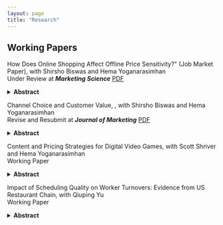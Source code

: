 ```yaml
---
layout: page
title: "Research"
---
```


## Working Papers

How Does Online Shopping Affect Offline Price Sensitivity?" (Job Market Paper), with Shirsho Biswas and
Hema Yoganarasimhan \
Under Review at ___Marketing Science___ [PDF](https://papers.ssrn.com/sol3/papers.cfm?abstract_id=5304835)

<details>
  <summary><strong>Abstract</strong></summary>
The rapid growth of e-commerce has significantly transformed consumer behavior, raising questions about how the adoption of online shopping influences offline shopping. This paper investigates whether consumers who adopt online shopping with a retailer become more price sensitive in their subsequent offline purchases with the same retailer. Using transaction-level data from a large Brazilian pet supplies retailer operating both online and offline channels, we compare “adopters” - customers who began shopping online after a period of offline-only purchasing - with “non-adopters” who remained offline-only. We estimate a discrete choice logit model with individual-level heterogeneity, using a novel algorithm to handle high-dimensional fixed effects and address price endogeneity. We apply a staggered difference-in-differences approach to estimate the Average Treatment Effect on the Treated (ATT). We find that offline price sensitivity increases significantly post-online adoption in three of four product categories, particularly in low-switching-cost items like pet hygiene. Counterfactual pricing simulations show that incorporating these behavioral spillovers into pricing strategies can increase firm profits by up to 4.1\%. These results underscore the importance of recognizing cross-channel effects in consumer behavior and contribute to the literature on pricing and multichannel retailing by identifying online adoption as a key driver of offline price sensitivity.
</details>


Channel Choice and Customer Value, , with Shirsho Biswas and
Hema Yoganarasimhan \
Revise and Resubmit at ___Journal of Marketing___ [PDF](https://papers.ssrn.com/sol3/papers.cfm?abstract_id=4747756)

<details>
  <summary><strong>Abstract</strong></summary>
  We investigate how the adoption of a retailer's digital shopping channels (e-commerce website and/or mobile app) affects the purchase behaviors of consumers who had previously only shopped at the retailer's physical stores. We consider two types of adopters -- (a) those who adopted online shopping due to the environmental shock of COVID-19 ({\it covid adopters}), and (b) those who adopted online shopping of their own volition without any external stimulus, pre-COVID-19 ({\it organic adopters}). We find that both groups of online shopping adopters increase their total spend post-online adoption, and the magnitude of this increase in spend is similar for both groups. However, we uncover significant differences in how the two groups use the online and offline channels post-online-adoption. While both groups slowly shift more of their purchases to online channels, {\it covid adopters} do so at a significantly slower rate. These differences in channel share lead to significant differences in the profitability of the two groups, with {\it covid adopters} being more profitable than \textit{organic adopters}. Our findings highlight the need for managers to consider the different reasons for consumers' selection into the adoption of new channels when forecasting the impact on post-adoption purchase behavior and profitability.
</details>

Content and Pricing Strategies for Digital Video Games, with Scott Shriver and Hema Yoganarasimhan \
Working Paper

<details>
  <summary><strong>Abstract</strong></summary>
The video game industry has experienced a wave of disruption as consumers rapidly shift to acquiring and consuming content through digital channels.  Incumbent game publishers have struggled to adapt their content and pricing strategies to shifting consumption patterns and increased competition from low cost independent suppliers. Recently, game publishers have pursued new business models that feature downloadable content (DLC) services offered in conjunction with or as a replacement for traditional physical media. While service-based models can potentially extract additional surplus from the market by allowing for more customized content bundles and pricing than with physically distributed media, exploiting these opportunities poses a challenge to firms who must attempt to optimize their offerings over a formidably complex decision space. In this paper, we develop a structural framework to facilitate the recovery of consumer preferences for game content and the optimization of firm content/price strategies.  Our approach is to leverage rich covariation in observed content consumption and DLC service subscriptions to infer consumer content valuations and price sensitivities. We devise a joint model of video game activity and demand for downloadable content, where consumers sequentially make (discrete) DLC subscription choices followed by (continuous) choices of how much to play.  Our model accounts for forward-looking consumer expectations about declining content prices and attendant concerns for dynamic selection bias in our demand estimates.  We document evidence of heterogeneous preferences for content and significant effects of DLC availability on game usage.  Our counterfactual experiments suggest that compressing the DLC release cycle and moving to a recurring fee structure are both viable ways to increase revenues. 
</details>

Impact of Scheduling Quality on Worker Turnovers: Evidence from  US Restaurant Chain, with Qiuping Yu \
Working Paper

<details>
  <summary><strong>Abstract</strong></summary>
  This paper examines how AI-enabled just-in-time (JIT) scheduling, despite its potential to optimize labor costs for service firms, can lead to unpredictable and inconsistent work schedules that adversely affect workers' quality of life and increase turnover. By analyzing granular shift-level data from a national restaurant chain, this study evaluates scheduling quality along three dimensions — sufficiency, predictability, and consistency on worker turnover. Using the Cox proportional hazard model with instrumental variables, we find that while more weekly hours reduce turnover, a 10\% increase in real-time addition of shifts can increase the probability of turnover by 7.3\%, whereas increase in short-notice added shifts does not significantly impact worker turnover. These insights suggest that firms should consider shifting towards schedules with greater advance notice to better balance operational flexibility with worker retention, with broader implications for designing fair workweek policies.
</details>


